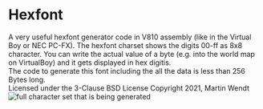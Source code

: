 # Hexfont
A very useful hexfont generator code in V810 assembly (like in the Virtual Boy or NEC PC-FX).
The hexfont charset shows the digits 00-ff as 8x8 character. You can write the actual value of a byte (e.g. into the world map on VirtualBoy) and it gets displayed in hex digitis.\
The code to generate this font including the all the data is less than 256 Bytes long.\
Licensed under the 3-Clause BSD License Copyright 2021, Martin Wendt\
![full character set that is being generated](http://martinwendt.de/2021/vbeat/hex.png)
